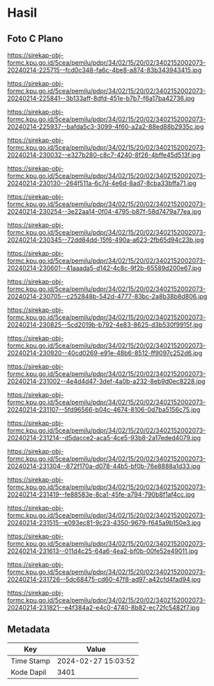 # Hasil

## Foto C Plano

https://sirekap-obj-formc.kpu.go.id/5cea/pemilu/pdpr/34/02/15/20/02/3402152002073-20240214-225715--fcd0c348-fa6c-4be8-a874-83b343943415.jpg

https://sirekap-obj-formc.kpu.go.id/5cea/pemilu/pdpr/34/02/15/20/02/3402152002073-20240214-225841--3b133aff-8dfd-451e-b7b7-f6a17ba42736.jpg

https://sirekap-obj-formc.kpu.go.id/5cea/pemilu/pdpr/34/02/15/20/02/3402152002073-20240214-225937--bafda5c3-3099-4f60-a2a2-88ed88b2935c.jpg

https://sirekap-obj-formc.kpu.go.id/5cea/pemilu/pdpr/34/02/15/20/02/3402152002073-20240214-230032--e327b280-c8c7-4240-8f26-4bffe45d513f.jpg

https://sirekap-obj-formc.kpu.go.id/5cea/pemilu/pdpr/34/02/15/20/02/3402152002073-20240214-230130--264f511a-6c7d-4e6d-8ad7-8cba33bffa71.jpg

https://sirekap-obj-formc.kpu.go.id/5cea/pemilu/pdpr/34/02/15/20/02/3402152002073-20240214-230254--3e22aa14-0f04-4795-b87f-58d7479a77ea.jpg

https://sirekap-obj-formc.kpu.go.id/5cea/pemilu/pdpr/34/02/15/20/02/3402152002073-20240214-230345--72dd84dd-15f6-490a-a623-2fb65d94c23b.jpg

https://sirekap-obj-formc.kpu.go.id/5cea/pemilu/pdpr/34/02/15/20/02/3402152002073-20240214-230601--41aaada5-d142-4c8c-9f2b-65589d200e67.jpg

https://sirekap-obj-formc.kpu.go.id/5cea/pemilu/pdpr/34/02/15/20/02/3402152002073-20240214-230705--c252848b-542d-4777-83bc-2a8b38b8d806.jpg

https://sirekap-obj-formc.kpu.go.id/5cea/pemilu/pdpr/34/02/15/20/02/3402152002073-20240214-230825--5cd2019b-b792-4e83-8625-d3b530f9915f.jpg

https://sirekap-obj-formc.kpu.go.id/5cea/pemilu/pdpr/34/02/15/20/02/3402152002073-20240214-230920--40cd0269-e91e-48b6-8512-ff9097c252d6.jpg

https://sirekap-obj-formc.kpu.go.id/5cea/pemilu/pdpr/34/02/15/20/02/3402152002073-20240214-231002--4e4d4d47-3def-4a0b-a232-8eb9d0ec8228.jpg

https://sirekap-obj-formc.kpu.go.id/5cea/pemilu/pdpr/34/02/15/20/02/3402152002073-20240214-231107--5fd96566-b04c-4674-8106-0d7ba5156c75.jpg

https://sirekap-obj-formc.kpu.go.id/5cea/pemilu/pdpr/34/02/15/20/02/3402152002073-20240214-231214--d5dacce2-aca5-4ce5-93b8-2a17eded4079.jpg

https://sirekap-obj-formc.kpu.go.id/5cea/pemilu/pdpr/34/02/15/20/02/3402152002073-20240214-231304--872f170a-d078-44b5-bf0b-76e8888a1d33.jpg

https://sirekap-obj-formc.kpu.go.id/5cea/pemilu/pdpr/34/02/15/20/02/3402152002073-20240214-231419--fe88583e-8ca1-45fe-a794-790b8f1af4cc.jpg

https://sirekap-obj-formc.kpu.go.id/5cea/pemilu/pdpr/34/02/15/20/02/3402152002073-20240214-231515--e093ec81-9c23-4350-9679-f645a9b150e3.jpg

https://sirekap-obj-formc.kpu.go.id/5cea/pemilu/pdpr/34/02/15/20/02/3402152002073-20240214-231613--011d4c25-64a6-4ea2-bf0b-00fe52e49011.jpg

https://sirekap-obj-formc.kpu.go.id/5cea/pemilu/pdpr/34/02/15/20/02/3402152002073-20240214-231726--5dc68475-cd60-47f8-ad97-a42cfd4fad94.jpg

https://sirekap-obj-formc.kpu.go.id/5cea/pemilu/pdpr/34/02/15/20/02/3402152002073-20240214-231821--e4f384a2-e4c0-4740-8b82-ec72fc5482f7.jpg


## Metadata

| Key        | Value               |
| ---------- | ------------------- |
| Time Stamp | 2024-02-27 15:03:52 |
| Kode Dapil | 3401                |



